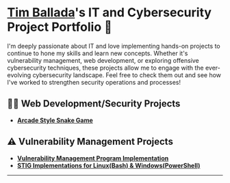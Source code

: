 # <a href="https://linkedin.com/in/timballada">Tim Ballada</a>'s IT and Cybersecurity Project Portfolio 🔐

I'm deeply passionate about IT and love implementing hands-on projects to continue to hone my skills and learn new concepts. Whether it's vulnerability management, web development, or exploring offensive cybersecurity techniques, these projects allow me to engage with the ever-evolving cybersecurity landscape. Feel free to check them out and see how I've worked to strengthen security operations and processes!

## 👨‍💻 Web Development/Security Projects
- **[Arcade Style Snake Game ](https://github.com/timballada/retro-snake-game)**


## ⚠️ Vulnerability Management Projects

- **[Vulnerability Management Program Implementation](https://github.com/timballada/vulnerability-management-program)**
- **[STIG Implementations for Linux(Bash) & Windows(PowerShell)](https://github.com/timballada/timballada/tree/main/STIGS)**


<hr/>

<!--
<img width="35" alt="image" src="https://github.com/user-attachments/assets/2f41c7cd-5ea8-4475-b451-a37161b6c3fb"> 
<img width="35" alt="image" src="https://github.com/user-attachments/assets/77649969-9910-4994-8b96-74a116cfb2a8">
-->
